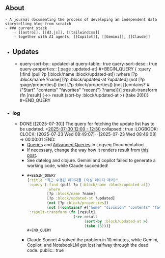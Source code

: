 ## About
	- A journal documenting the process of developing an independent data storytelling blog from scratch
	- ### current stack
		- [[astro]], [[d3.js]], [[tailwindcss]]
		- together with AI agents, [[Copilot]], [[Gemini]], [[Claude]]
- ## Updates
	- query-sort-by:: updated-at
	  query-table:: true
	  query-sort-desc:: true
	  query-properties:: [:page :updated-at]
	  #+BEGIN_QUERY
	  { :query [:find (pull ?p [:block/name :block/updated-at])
	           :where
	           [?p :block/name ?name]
	           [?p :block/updated-at ?updated]
	           (not [?p :page/properties])
	           (not [?p :block/properties])
	           (not [(contains? #{"Start" "contents" "favorites" "recent"} ?name)])]
	   :result-transform (fn [result]
	                       (->> result
	                            (sort-by :block/updated-at >)
	                            (take 20)))}
	  #+END_QUERY
- ### log
	- DONE [[2025-07-30]] The query for fetching the update list has to be updated. >[2025-07-30 12:00 - 12:30](#agenda://?start=1753848006237&end=1753849806237&allDay=false)
	  collapsed:: true
	  :LOGBOOK:
	  CLOCK: [2025-07-23 Wed 08:49:07]--[2025-07-23 Wed 08:49:08] =>  00:00:01
	  :END:
		- [Queries](https://docs.logseq.com/#/page/queries) and [Advanced Queries](https://docs.logseq.com/#/page/advanced%20queries) in Logseq Documentation.
		- If necessary, change the way how it renders result from [this post](https://discuss.logseq.com/t/is-it-possible-to-change-query-output-form-and-what-are-the-syntaxes/22293).
		- See datelog and clojure. Gemini and copilot failed to generate a working code, while Claude succedded!
		- ```clojure
		  #+BEGIN_QUERY
		  {:title "최근 수정된 페이지들 (속성 페이지 제외)"
		   :query [:find (pull ?p [:block/name :block/updated-at])
		           :where
		           [?p :block/name ?name]
		           [?p :block/updated-at ?updated]
		           (not [?p :block/properties])
		           (not [(contains? #{"home" "division" "contents" "favorites" "recent"} ?name)])]
		   :result-transform (fn [result]
		                       (->> result
		                            (sort-by :block/updated-at >)
		                            (take 15)))}
		  #+END_QUERY
		  ```
		- Claude Sonnet 4 solved the problem in 10 minutes, while Gemini, Copilot, and NotebookLM got lost halfway through the dead code.
public:: true
